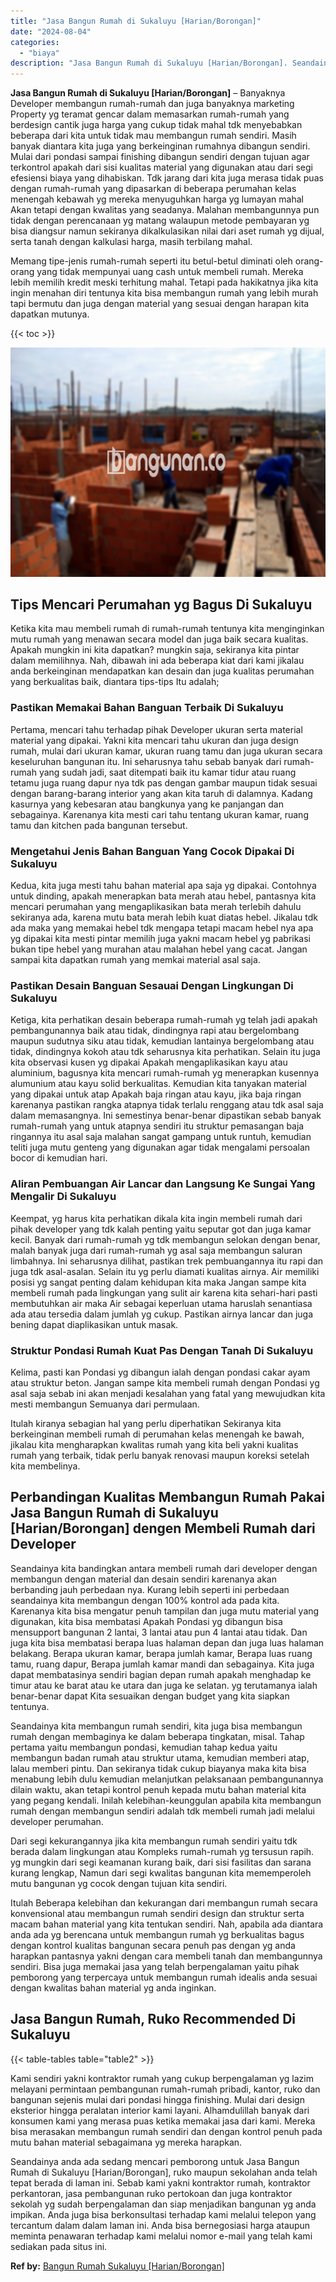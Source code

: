```yaml
---
title: "Jasa Bangun Rumah di Sukaluyu [Harian/Borongan]"
date: "2024-08-04"
categories: 
  - "biaya"
description: "Jasa Bangun Rumah di Sukaluyu [Harian/Borongan]. Seandainya anda ada sedang mencari pemborong untuk Jasa Bangun Rumah di Sukaluyu [Harian/Borongan], ruko m..."
---
```


**Jasa Bangun Rumah di Sukaluyu \[Harian/Borongan\]** – Banyaknya Developer membangun rumah-rumah dan juga banyaknya marketing Property yg teramat gencar dalam memasarkan rumah-rumah yang berdesign cantik juga harga yang cukup tidak mahal tdk menyebabkan beberapa dari kita untuk tidak mau membangun rumah sendiri. Masih banyak diantara kita juga yang berkeinginan rumahnya dibangun sendiri. Mulai dari pondasi sampai finishing dibangun sendiri dengan tujuan agar terkontrol apakah dari sisi kualitas material yang digunakan atau dari segi efesiensi biaya yang dihabiskan. Tdk jarang dari kita juga merasa tidak puas dengan rumah-rumah yang dipasarkan di beberapa perumahan kelas menengah kebawah yg mereka menyuguhkan harga yg lumayan mahal Akan tetapi dengan kwalitas yang seadanya. Malahan membangunnya pun tidak dengan perencanaan yg matang walaupun metode pembayaran yg bisa diangsur namun sekiranya dikalkulasikan nilai dari aset rumah yg dijual, serta tanah dengan kalkulasi harga, masih terbilang mahal.

Memang tipe-jenis rumah-rumah seperti itu betul-betul diminati oleh orang-orang yang tidak mempunyai uang cash untuk membeli rumah. Mereka lebih memilih kredit meski terhitung mahal. Tetapi pada hakikatnya jika kita ingin menahan diri tentunya kita bisa membangun rumah yang lebih murah tapi bermutu dan juga dengan material yang sesuai dengan harapan kita dapatkan mutunya.

{{< toc >}}

![Jasa Bangun Rumah di Sukaluyu [Harian/Borongan]](/images/borong-bangunan-16.png)

## Tips Mencari Perumahan yg Bagus Di Sukaluyu

Ketika kita mau membeli rumah di rumah-rumah tentunya kita menginginkan mutu rumah yang menawan secara model dan juga baik secara kualitas. Apakah mungkin ini kita dapatkan? mungkin saja, sekiranya kita pintar dalam memilihnya. Nah, dibawah ini ada beberapa kiat dari kami jikalau anda berkeinginan mendapatkan kan desain dan juga kualitas perumahan yang berkualitas baik, diantara tips-tips Itu adalah;

### Pastikan Memakai Bahan Banguan Terbaik Di Sukaluyu

Pertama, mencari tahu terhadap pihak Developer ukuran serta material material yang dipakai. Yakni kita mencari tahu ukuran dan juga design rumah, mulai dari ukuran kamar, ukuran ruang tamu dan juga ukuran secara keseluruhan bangunan itu. Ini seharusnya tahu sebab banyak dari rumah-rumah yang sudah jadi, saat ditempati baik itu kamar tidur atau ruang tetamu juga ruang dapur nya tdk pas dengan gambar maupun tidak sesuai dengan barang-barang interior yang akan kita taruh di dalamnya. Kadang kasurnya yang kebesaran atau bangkunya yang ke panjangan dan sebagainya. Karenanya kita mesti cari tahu tentang ukuran kamar, ruang tamu dan kitchen pada bangunan tersebut.

### Mengetahui Jenis Bahan Banguan Yang Cocok Dipakai Di Sukaluyu

Kedua, kita juga mesti tahu bahan material apa saja yg dipakai. Contohnya untuk dinding, apakah menerapkan bata merah atau hebel, pantasnya kita mencari perumahan yang mengaplikasikan bata merah terlebih dahulu sekiranya ada, karena mutu bata merah lebih kuat diatas hebel. Jikalau tdk ada maka yang memakai hebel tdk mengapa tetapi macam hebel nya apa yg dipakai kita mesti pintar memilih juga yakni macam hebel yg pabrikasi bukan tipe hebel yang murahan atau malahan hebel yang cacat. Jangan sampai kita dapatkan rumah yang memkai material asal saja.

### Pastikan Desain Banguan Sesauai Dengan Lingkungan Di Sukaluyu

Ketiga, kita perhatikan desain beberapa rumah-rumah yg telah jadi apakah pembangunannya baik atau tidak, dindingnya rapi atau bergelombang maupun sudutnya siku atau tidak, kemudian lantainya bergelombang atau tidak, dindingnya kokoh atau tdk seharusnya kita perhatikan. Selain itu juga kita observasi kusen yg dipakai Apakah mengaplikasikan kayu atau aluminium, bagusnya kita mencari rumah-rumah yg menerapkan kusennya alumunium atau kayu solid berkualitas. Kemudian kita tanyakan material yang dipakai untuk atap Apakah baja ringan atau kayu, jika baja ringan karenanya pastikan rangka atapnya tidak terlalu renggang atau tdk asal saja dalam memasangnya. Ini semestinya benar-benar dipastikan sebab banyak rumah-rumah yang untuk atapnya sendiri itu struktur pemasangan baja ringannya itu asal saja malahan sangat gampang untuk runtuh, kemudian teliti juga mutu genteng yang digunakan agar tidak mengalami persoalan bocor di kemudian hari.

### Aliran Pembuangan Air Lancar dan Langsung Ke Sungai Yang Mengalir Di Sukaluyu

Keempat, yg harus kita perhatikan dikala kita ingin membeli rumah dari pihak developer yang tdk kalah penting yaitu seputar got dan juga kamar kecil. Banyak dari rumah-rumah yg tdk membangun selokan dengan benar, malah banyak juga dari rumah-rumah yg asal saja membangun saluran limbahnya. Ini seharusnya dilihat, pastikan trek pembuangannya itu rapi dan juga tdk asal-asalan. Selain itu yg perlu diamati kualitas airnya. Air memiliki posisi yg sangat penting dalam kehidupan kita maka Jangan sampe kita membeli rumah pada lingkungan yang sulit air karena kita sehari-hari pasti membutuhkan air maka Air sebagai keperluan utama haruslah senantiasa ada atau tersedia dalam jumlah yg cukup. Pastikan airnya lancar dan juga bening dapat diaplikasikan untuk masak.

### Struktur Pondasi Rumah Kuat Pas Dengan Tanah Di Sukaluyu

Kelima, pasti kan Pondasi yg dibangun ialah dengan pondasi cakar ayam atau struktur beton. Jangan sampe kita membeli rumah dengan Pondasi yg asal saja sebab ini akan menjadi kesalahan yang fatal yang mewujudkan kita mesti membangun Semuanya dari permulaan.

Itulah kiranya sebagian hal yang perlu diperhatikan Sekiranya kita berkeinginan membeli rumah di perumahan kelas menengah ke bawah, jikalau kita mengharapkan kwalitas rumah yang kita beli yakni kualitas rumah yang terbaik, tidak perlu banyak renovasi maupun koreksi setelah kita membelinya.

## Perbandingan Kualitas Membangun Rumah Pakai Jasa Bangun Rumah di Sukaluyu \[Harian/Borongan\] dengen Membeli Rumah dari Developer

Seandainya kita bandingkan antara membeli rumah dari developer dengan membangun dengan material dan desain sendiri karenanya akan berbanding jauh perbedaan nya. Kurang lebih seperti ini perbedaan seandainya kita membangun dengan 100% kontrol ada pada kita. Karenanya kita bisa mengatur penuh tampilan dan juga mutu material yang digunakan, kita bisa membatasi Apakah Pondasi yg dibangun bisa mensupport bangunan 2 lantai, 3 lantai atau pun 4 lantai atau tidak. Dan juga kita bisa membatasi berapa luas halaman depan dan juga luas halaman belakang. Berapa ukuran kamar, berapa jumlah kamar, Berapa luas ruang tamu, ruang dapur, Berapa jumlah kamar mandi dan sebagainya. Kita juga dapat membatasinya sendiri bagian depan rumah apakah menghadap ke timur atau ke barat atau ke utara dan juga ke selatan. yg terutamanya ialah benar-benar dapat Kita sesuaikan dengan budget yang kita siapkan tentunya.

Seandainya kita membangun rumah sendiri, kita juga bisa membangun rumah dengan membaginya ke dalam beberapa tingkatan, misal. Tahap pertama yaitu membangun pondasi, kemudian tahap kedua yaitu membangun badan rumah atau struktur utama, kemudian memberi atap, lalau memberi pintu. Dan sekiranya tidak cukup biayanya maka kita bisa menabung lebih dulu kemudian melanjutkan pelaksanaan pembangunannya dilain waktu, akan tetapi kontrol penuh kepada mutu bahan material kita yang pegang kendali. Inilah kelebihan-keunggulan apabila kita membangun rumah dengan membangun sendiri adalah tdk membeli rumah jadi melalui developer perumahan.

Dari segi kekurangannya jika kita membangun rumah sendiri yaitu tdk berada dalam lingkungan atau Kompleks rumah-rumah yg tersusun rapih. yg mungkin dari segi keamanan kurang baik, dari sisi fasilitas dan sarana kurang lengkap, Namun dari segi kwalitas bangunan kita mememperoleh mutu bangunan yg cocok dengan tujuan kita sendiri.

Itulah Beberapa kelebihan dan kekurangan dari membangun rumah secara konvensional atau membangun rumah sendiri design dan struktur serta macam bahan material yang kita tentukan sendiri. Nah, apabila ada diantara anda ada yg berencana untuk membangun rumah yg berkualitas bagus dengan kontrol kualitas bangunan secara penuh pas dengan yg anda harapkan pantasnya yakni dengan cara membeli tanah dan membangunnya sendiri. Bisa juga memakai jasa yang telah berpengalaman yaitu pihak pemborong yang terpercaya untuk membangun rumah idealis anda sesuai dengan kwalitas bahan material yg anda inginkan.

## Jasa Bangun Rumah, Ruko Recommended Di Sukaluyu

{{< table-tables table="table2" >}}

Kami sendiri yakni kontraktor rumah yang cukup berpengalaman yg lazim melayani permintaan pembangunan rumah-rumah pribadi, kantor, ruko dan bangunan sejenis mulai dari pondasi hingga finishing. Mulai dari design eksterior hingga peralatan interior kami layani. Alhamdulillah banyak dari konsumen kami yang merasa puas ketika memakai jasa dari kami. Mereka bisa merasakan membangun rumah sendiri dan dengan kontrol penuh pada mutu bahan material sebagaimana yg mereka harapkan.

Seandainya anda ada sedang mencari pemborong untuk Jasa Bangun Rumah di Sukaluyu \[Harian/Borongan\], ruko maupun sekolahan anda telah tepat berada di laman ini. Sebab kami yakni kontraktor rumah, kontraktor perkantoran, jasa pembangunan ruko pertokoan dan juga kontraktor sekolah yg sudah berpengalaman dan siap menjadikan bangunan yg anda impikan. Anda juga bisa berkonsultasi terhadap kami melalui telepon yang tercantum dalam dalam laman ini. Anda bisa bernegosiasi harga ataupun meminta penawaran terhadap kami melalui nomor e-mail yang telah kami sediakan pada situs ini.

**Ref by:** [Bangun Rumah Sukaluyu [Harian/Borongan]](https://id.wikipedia.org/wiki/Bangun)
